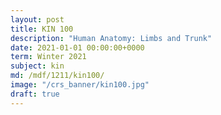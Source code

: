 ```yaml
---
layout: post
title: KIN 100
description: "Human Anatomy: Limbs and Trunk"
date: 2021-01-01 00:00:00+0000
term: Winter 2021
subject: kin
md: /mdf/1211/kin100/
image: "/crs_banner/kin100.jpg"
draft: true
---
```

